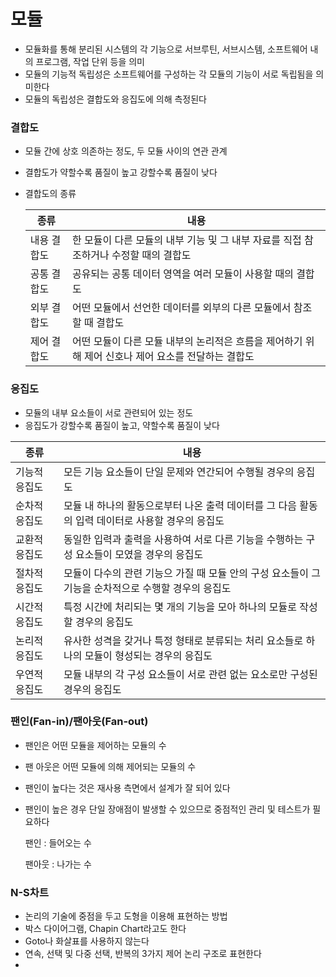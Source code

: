 # 모듈

- 모듈화를 통해 분리된 시스템의 각 기능으로 서브루틴, 서브시스템, 소프트웨어 내의 프로그램, 작업 단위 등을 의미
- 모듈의 기능적 독립성은 소프트웨어를 구성하는 각 모듈의 기능이 서로 독립됨을 의미한다
- 모듈의 독립성은 결합도와 응집도에 의해 측정된다



### 결합도

- 모듈 간에 상호 의존하는 정도, 두 모듈 사이의 연관 관계

- 결합도가 약할수록 품질이 높고 강할수록 품질이 낮다

- 결합도의 종류

  | 종류        | 내용                                                         |
  | ----------- | ------------------------------------------------------------ |
  | 내용 결합도 | 한 모듈이 다른 모듈의 내부 기능 및 그 내부 자료를 직접 참조하거나 수정할 때의 결합도 |
  | 공통 결합도 | 공유되는 공통 데이터 영역을 여러 모듈이 사용할 때의 결합도   |
  | 외부 결합도 | 어떤 모듈에서 선언한 데이터를 외부의 다른 모듈에서 참조할 때 결합도 |
  | 제어 결합도 | 어떤 모듈이 다른 모듈 내부의 논리적은 흐름을 제어하기 위해 제어 신호나 제어 요소를 전달하는 결합도 |

  

### 응집도

- 모듈의 내부 요소들이 서로 관련되어 있는 정도
- 응집도가 강할수록 품질이 높고, 약할수록 품질이 낮다



| 종류          | 내용                                                         |
| ------------- | ------------------------------------------------------------ |
| 기능적 응집도 | 모든 기능 요소들이 단일 문제와 연간되어 수행될 경우의 응집도 |
| 순차적 응집도 | 모듈 내 하나의 활동으로부터 나온 출력 데이터를 그 다음 활동의 입력 데이터로 사용할 경우의 응집도 |
| 교환적 응집도 | 동일한 입력과 출력을 사용하여 서로 다른 기능을 수행하는 구성 요소들이 모였을 경우의 응집도 |
| 절차적 응집도 | 모듈이 다수의 관련 기능으 가질 때 모듈 안의 구성 요소들이 그 기능을 순차적으로 수행할 경우의 응집도 |
| 시간적 응집도 | 특정 시간에 처리되는 몇 개의 기능을 모아 하나의 모듈로 작성할 경우의 응집도 |
| 논리적 응집도 | 유사한 성격을 갖거나 특정 형태로 분류되는 처리 요소들로 하나의 모듈이 형성되는 경우의 응집도 |
| 우연적 응집도 | 모듈 내부의 각 구성 요소들이 서로 관련 없는 요소로만 구성된 경우의 응집도 |



### 팬인(Fan-in)/팬아웃(Fan-out)

- 팬인은 어떤 모듈을 제어하는 모듈의 수

- 팬 아웃은 어떤 모듈에 의해 제어되는 모듈의 수

- 팬인이 높다는 것은 재사용 측면에서 설계가 잘 되어 있다

- 팬인이 높은 경우 단일 장애점이 발생할 수 있으므로 중점적인 관리 및 테스트가 필요하다

  팬인 : 들어오는 수

  팬아웃 : 나가는 수



### N-S차트

- 논리의 기술에 중점을 두고 도형을 이용해 표현하는 방법
- 박스 다이어그램, Chapin Chart라고도 한다
- Goto나 화살표를 사용하지 않는다
- 연속, 선택 및 다중 선택, 반복의 3가지 제어 논리 구조로 표현한다
- 

